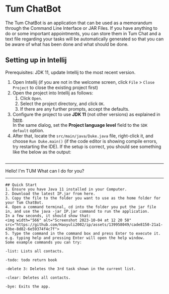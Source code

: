 # Tum ChatBot

The Tum ChatBot is an application that can be used as a memorandum through the Command Line Interface or JAR Files. If you have anything to do or some important appointments, you can store them in Tum Chat and a text file regarding your tasks will be automatically generated so that you can be aware of what has been done and what should be done.

## Setting up in Intellij

Prerequisites: JDK 11, update Intellij to the most recent version.

1. Open Intellij (if you are not in the welcome screen, click `File` > `Close Project` to close the existing project first)
1. Open the project into Intellij as follows:
   1. Click `Open`.
   1. Select the project directory, and click `OK`.
   1. If there are any further prompts, accept the defaults.
1. Configure the project to use **JDK 11** (not other versions) as explained in [here](https://www.jetbrains.com/help/idea/sdk.html#set-up-jdk).<br>
   In the same dialog, set the **Project language level** field to the `SDK default` option.
3. After that, locate the `src/main/java/Duke.java` file, right-click it, and choose `Run Duke.main()` (if the code editor is showing compile errors, try restarting the IDE). If the setup is correct, you should see something like the below as the output:
   ```
____________________________________________________________
 Hello! I'm TUM
 What can I do for you?
____________________________________________________________
   ```
## Quick Start
1. Ensure you have Java 11 installed in your Computer.
2. Download the latest IP.jar from here.
3. Copy the file to the folder you want to use as the home folder for your Tum ChatBot.
4. Open a command terminal, cd into the folder you put the jar file in, and use the java -jar IP.jar command to run the application.
   In a few seconds, it should show that:
<img width="566" alt="Screenshot 2023-10-04 at 12 20 58" src="https://github.com/Haoyuli2002/ip/assets/139958049/cade8150-21a1-43be-8d82-6e59374f4c7f">
5. Type the command in the command box and press Enter to execute it. e.g. typing help and pressing Enter will open the help window.
Some example commands you can try:

-list: Lists all contacts.

-todo: todo return book

-delete 3: Deletes the 3rd task shown in the current list.

-clear: Deletes all contacts.

-bye: Exits the app.







